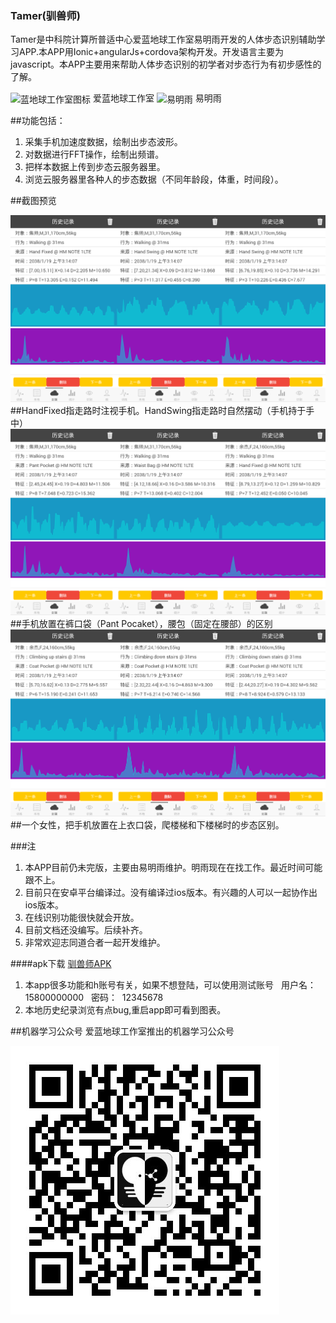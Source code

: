 ### Tamer(驯兽师)
Tamer是中科院计算所普适中心爱蓝地球工作室易明雨开发的人体步态识别辅助学习APP.本APP用Ionic+angularJs+cordova架构开发。开发语言主要为javascript。本APP主要用来帮助人体步态识别的初学者对步态行为有初步感性的了解。

<span>
<img src="https://avatars3.githubusercontent.com/u/16535358?v=3&s=466" width = "256" height = "256" alt="蓝地球工作室图标" align=center />
爱蓝地球工作室
</span>
<span>
<img src="https://avatars0.githubusercontent.com/u/2186283?v=3&s=400" width = "256" height = "256" alt="易明雨" align=center />
易明雨
</span>

##功能包括：
1.  采集手机加速度数据，绘制出步态波形。
2.  对数据进行FFT操作，绘制出频谱。
3.  把样本数据上传到步态云服务器里。
4.  浏览云服务器里各种人的步态数据（不同年龄段，体重，时间段）。


##截图预览

<img src="https://github.com/lovearthhome/tamer/blob/master/screenshot/%E5%9B%BE%E7%89%871.png?raw=true" />
##HandFixed指走路时注视手机。HandSwing指走路时自然摆动（手机持于手中）

<img src="https://github.com/lovearthhome/tamer/blob/master/screenshot/%E5%9B%BE%E7%89%872.png?raw=true" />
##手机放置在裤口袋（Pant Pocaket），腰包（固定在腰部）的区别

<img src="https://github.com/lovearthhome/tamer/blob/master/screenshot/%E5%9B%BE%E7%89%873.png?raw=true" />
##一个女性，把手机放置在上衣口袋，爬楼梯和下楼梯时的步态区别。

###注
1.  本APP目前仍未完版，主要由易明雨维护。明雨现在在找工作。最近时间可能跟不上。
2.  目前只在安卓平台编译过。没有编译过ios版本。有兴趣的人可以一起协作出ios版本。
3.  在线识别功能很快就会开放。
4.  目前文档还没编写。后续补齐。
5.  非常欢迎志同道合者一起开发维护。

####apk下载 [驯兽师APK](https://github.com/lovearthhome/tamer/blob/master/tamer.apk)
1.  本app很多功能和h账号有关，如果不想登陆，可以使用测试账号
    用户名：15800000000
    密码：  12345678
2.  本地历史纪录浏览有点bug,重启app即可看到图表。


##机器学习公众号
爱蓝地球工作室推出的机器学习公众号

<img src="https://github.com/lovearthhome/tamer/blob/master/screenshot/logo.jpg" />




